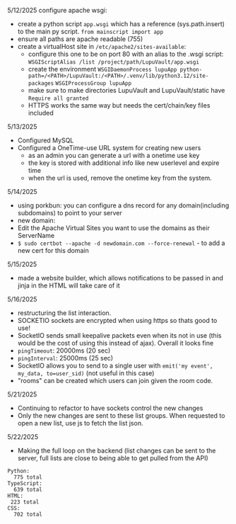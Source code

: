 5/12/2025
configure apache wsgi:
 - create a python script `app.wsgi` which has a reference (sys.path.insert) to the main py script. `from mainscript import app`
 - ensure all paths are apache readable (755)
 - create a virtualHost site in `/etc/apache2/sites-available`:
    - configure this one to be on port 80 with an alias to the .wsgi script: `WSGIScriptAlias /list /project/path/LupuVault/app.wsgi`
    - create the environment `WSGIDaemonProcess lupuApp python-path=/<PATH>/LupuVault:/<PATH>/.venv/lib/python3.12/site-packages` `WSGIProcessGroup lupuApp`
    - make sure to make directories LupuVault and LupuVault/static have `Require all granted`
    - HTTPS works the same way but needs the cert/chain/key files included

5/13/2025
 - Configured MySQL
 - Configured a OneTime-use URL system for creating new users
    - as an admin you can generate a url with a onetime use key
    - the key is stored with additional info like new userlevel and expire time
    - when the url is used, remove the onetime key from the system.

5/14/2025
 - using porkbun: you can configure a dns record for any domain(including subdomains) to point to your server
 - new domain:
 - Edit the Apache Virtual Sites you want to use the domains as their ServerName
 - `$ sudo certbot --apache -d newdomain.com --force-renewal` - to add a new cert for this domain

 5/15/2025
 - made a website builder, which allows notifications to be passed in and jinja in the HTML will take care of it

 5/16/2025
 - restructuring the list interaction.
 - SOCKETIO sockets are encrypted when using https so thats good to use!
 - SocketIO sends small keepalive packets even when its not in use (this would be the cost of using this instead of ajax). Overall it looks fine
 - `pingTimeout`: 20000ms (20 sec)
 - `pingInterval`: 25000ms (25 sec)
 - SocketIO allows you to send to a single user with `emit('my event', my_data, to=user_sid)` (not useful in this case)
 - "rooms" can be created which users can join given the room code.

5/21/2025
 - Continuing to refactor to have sockets control the new changes
 - Only the new changes are sent to these list groups. When requested to open a new list, use js to fetch the list json.

5/22/2025
 - Making the full loop on the backend (list changes can be sent to the server, full lists are close to being able to get pulled from the API)

```
Python:
  775 total
TypeScript:
  639 total
HTML:
 223 total
CSS:
  702 total
```